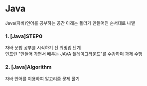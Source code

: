 # Java
Java(자바)언어를 공부하는 공간
아래는 폴더가 만들어진 순서대로 나열

### 1. [Java]STEP0
자바 문법 공부를 시작하기 전 워밍업 단계  
인프런 "만들어 가면서 배우는 JAVA 플레이그라운드"를 수강하며 과제 수행

### 2. [Java]Algorithm
자바 언어를 이용하여 알고리즘 문제 풀기
